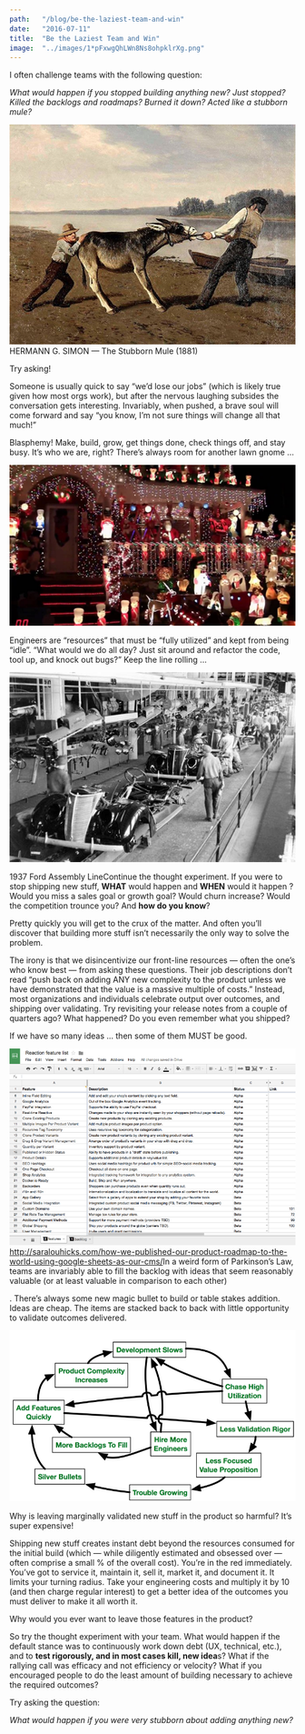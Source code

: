 ```yaml
---
path:	"/blog/be-the-laziest-team-and-win"
date:	"2016-07-11"
title:	"Be the Laziest Team and Win"
image:	"../images/1*pFxwgQhLWn8Ns8ohpklrXg.png"
---
```


I often challenge teams with the following question:

*What would happen if you stopped building anything new? Just stopped? Killed the backlogs and roadmaps? Burned it down? Acted like a stubborn mule?*

![](../images/1*pFxwgQhLWn8Ns8ohpklrXg.png)HERMANN G. SIMON — The Stubborn Mule (1881)

Try asking!

Someone is usually quick to say “we’d lose our jobs” (which is likely true given how most orgs work), but after the nervous laughing subsides the conversation gets interesting. Invariably, when pushed, a brave soul will come forward and say “you know, I’m not sure things will change all that much!”

Blasphemy! Make, build, grow, get things done, check things off, and stay busy. It’s who we are, right? There’s always room for another lawn gnome …

![](../images/1*YVKxBy5UVhm_7TqtM5sBlQ.png)

Engineers are “resources” that must be “fully utilized” and kept from being “idle”. “What would we do all day? Just sit around and refactor the code, tool up, and knock out bugs?” Keep the line rolling …

![](../images/1*pNkisQVNZtARLm9L2GcV2g.png)

1937 Ford Assembly LineContinue the thought experiment. If you were to stop shipping new stuff, **WHAT** would happen and **WHEN** would it happen ? Would you miss a sales goal or growth goal? Would churn increase? Would the competition trounce you? And **how do you know**?

Pretty quickly you will get to the crux of the matter. And often you’ll discover that building more stuff isn’t necessarily the only way to solve the problem.

The irony is that we disincentivize our front-line resources — often the one’s who know best — from asking these questions. Their job descriptions don’t read “push back on adding ANY new complexity to the product unless we have demonstrated that the value is a massive multiple of costs.” Instead, most organizations and individuals celebrate output over outcomes, and shipping over validating. Try revisiting your release notes from a couple of quarters ago? What happened? Do you even remember what you shipped?

If we have so many ideas … then some of them MUST be good.

![](../images/1*W6IKuM0gqkkpSmOYHHISzQ.png)<http://saralouhicks.com/how-we-published-our-product-roadmap-to-the-world-using-google-sheets-as-our-cms/>In a weird form of Parkinson’s Law, teams are invariably able to fill the backlog with ideas that seem reasonably valuable (or at least valuable in comparison to each other)

. There’s always some new magic bullet to build or table stakes addition. Ideas are cheap. The items are stacked back to back with little opportunity to validate outcomes delivered.

![](../images/1*jgAybmCcKRPL7TeOAxsU_g.png)

Why is leaving marginally validated new stuff in the product so harmful? It’s super expensive!

Shipping new stuff creates instant debt beyond the resources consumed for the initial build (which — while diligently estimated and obsessed over — often comprise a small % of the overall cost). You’re in the red immediately. You’ve got to service it, maintain it, sell it, market it, and document it. It limits your turning radius. Take your engineering costs and multiply it by 10 (and then charge regular interest) to get a better idea of the outcomes you must deliver to make it all worth it.

Why would you ever want to leave those features in the product?

So try the thought experiment with your team. What would happen if the default stance was to continuously work down debt (UX, technical, etc.), and to **test rigorously, and in most cases kill, new idea**s? What if the rallying call was efficacy and not efficiency or velocity? What if you encouraged people to do the least amount of building necessary to achieve the required outcomes?

Try asking the question:

*What would happen if you were very stubborn about adding anything new?*

